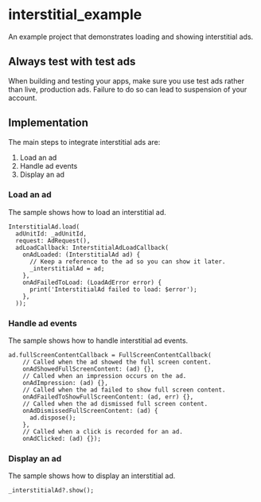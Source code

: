 # interstitial_example

An example project that demonstrates loading and showing interstitial ads.

## Always test with test ads

When building and testing your apps, make sure you use test ads rather than
live, production ads. Failure to do so can lead to suspension of your account.

## Implementation

The main steps to integrate interstitial ads are:

1. Load an ad
2. Handle ad events
3. Display an ad


### Load an ad
The sample shows how to load an interstitial ad.

```
InterstitialAd.load(
  adUnitId: _adUnitId,
  request: AdRequest(),
  adLoadCallback: InterstitialAdLoadCallback(
    onAdLoaded: (InterstitialAd ad) {
      // Keep a reference to the ad so you can show it later.
      _interstitialAd = ad;
    },
    onAdFailedToLoad: (LoadAdError error) {
      print('InterstitialAd failed to load: $error');
    },
  ));
 ```

### Handle ad events
The sample shows how to handle interstitial ad events.

```
ad.fullScreenContentCallback = FullScreenContentCallback(
    // Called when the ad showed the full screen content.
    onAdShowedFullScreenContent: (ad) {},
    // Called when an impression occurs on the ad.
    onAdImpression: (ad) {},
    // Called when the ad failed to show full screen content.
    onAdFailedToShowFullScreenContent: (ad, err) {},
    // Called when the ad dismissed full screen content.
    onAdDismissedFullScreenContent: (ad) {
      ad.dispose();
    },
    // Called when a click is recorded for an ad.
    onAdClicked: (ad) {});
```

### Display an ad
The sample shows how to display an interstitial ad.
```
_interstitialAd?.show();
```

